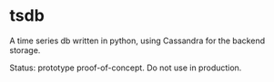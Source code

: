 tsdb
====

A time series db written in python, using Cassandra for the backend storage.


Status: prototype proof-of-concept.  Do not use in production.

